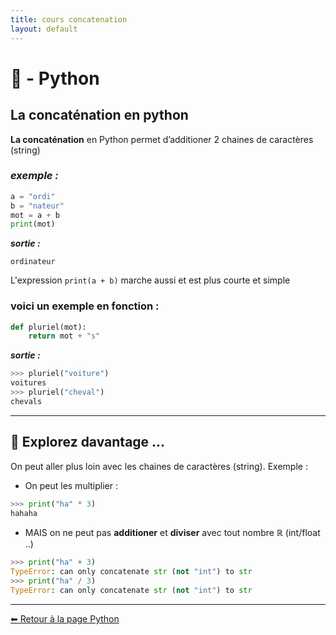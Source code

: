 ```yaml
---
title: cours concatenation
layout: default
---
```


# 🐍 - Python  

## **La concaténation en python**

 **La concaténation** en Python permet d’additioner 2 chaines de caractères (string)

### *exemple :*

```python
a = "ordi"
b = "nateur"
mot = a + b
print(mot)
```

***sortie :***

```
ordinateur
```

L'expression ```print(a + b)``` marche aussi et est plus courte et simple 

### voici un exemple en fonction : 

```python
def pluriel(mot):
    return mot + "s"
```
***sortie :***

```python
>>> pluriel("voiture")
voitures    
>>> pluriel("cheval")
chevals
```
---

## 🚀 Explorez davantage …

On peut aller plus loin avec les chaines de caractères (string). Exemple :

* On peut les multiplier :

```python
>>> print("ha" * 3)
hahaha
```

* MAIS on ne peut pas  **additioner** et **diviser** avec tout nombre ℝ (int/float ..)

```python
>>> print("ha" + 3)
TypeError: can only concatenate str (not "int") to str
>>> print("ha" / 3)
TypeError: can only concatenate str (not "int") to str
```

---

[⬅ Retour à la page Python](/python/nav)